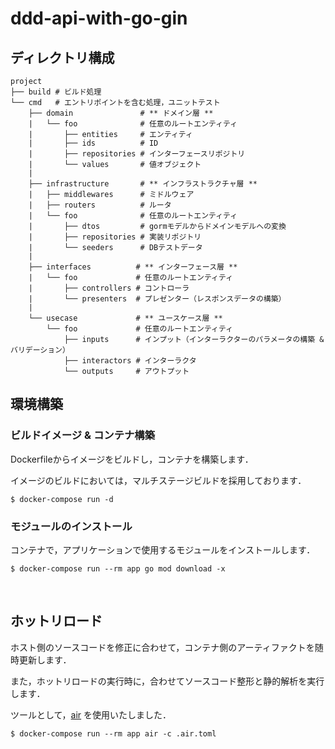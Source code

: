 # ddd-api-with-go-gin

## ディレクトリ構成

```
project
├── build # ビルド処理
└── cmd   # エントリポイントを含む処理，ユニットテスト
    ├── domain               # ** ドメイン層 **
    |   └── foo              # 任意のルートエンティティ
    |       ├── entities     # エンティティ
    |       ├── ids          # ID
    |       ├── repositories # インターフェースリポジトリ
    |       └── values       # 値オブジェクト
    |
    ├── infrastructure       # ** インフラストラクチャ層 **
    |   ├── middlewares      # ミドルウェア
    |   ├── routers          # ルータ
    |   └── foo              # 任意のルートエンティティ
    |       ├── dtos         # gormモデルからドメインモデルへの変換
    |       ├── repositories # 実装リポジトリ
    |       └── seeders      # DBテストデータ
    |
    ├── interfaces          # ** インターフェース層 **
    |   └── foo             # 任意のルートエンティティ
    |       ├── controllers # コントローラ
    |       └── presenters  # プレゼンター（レスポンスデータの構築）
    |     
    └── usecase             # ** ユースケース層 **
        └── foo             # 任意のルートエンティティ
            ├── inputs      # インプット（インターラクターのパラメータの構築 & バリデーション）
            ├── interactors # インターラクタ 
            └── outputs     # アウトプット
```

## 環境構築

### ビルドイメージ & コンテナ構築

Dockerfileからイメージをビルドし，コンテナを構築します．

イメージのビルドにおいては，マルチステージビルドを採用しております．

```shell
$ docker-compose run -d
````

### モジュールのインストール

コンテナで，アプリケーションで使用するモジュールをインストールします．

```shell
$ docker-compose run --rm app go mod download -x
```

<br>

## ホットリロード

ホスト側のソースコードを修正に合わせて，コンテナ側のアーティファクトを随時更新します．

また，ホットリロードの実行時に，合わせてソースコード整形と静的解析を実行します．

ツールとして，[air](https://github.com/cosmtrek/air) を使用いたしました．

```shell
$ docker-compose run --rm app air -c .air.toml
```
